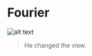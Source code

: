 # Fourier
![alt text](http://t3.gstatic.com/licensed-image?q=tbn:ANd9GcRuy82QyUUPMOZ4HeauLFp1X-HabybF2TJy1WKgTEovp7OvV_2v-LwVnHuot19fhOJK)

> He changed the view.

